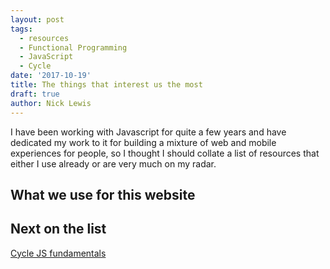 ```yaml
---
layout: post
tags:
  - resources
  - Functional Programming
  - JavaScript
  - Cycle
date: '2017-10-19'
title: The things that interest us the most
draft: true
author: Nick Lewis
---
```

I have been working with Javascript for quite a few years and have dedicated my work to it for building a mixture of web and mobile experiences for people, so I thought I should collate a list of resources that either I use already or are very much on my radar.

## What we use for this website

## Next on the list

[Cycle JS fundamentals](https://egghead.io/courses/cycle-js-fundamentals?utm_source=drip&utm_medium=email&utm_content=cycle-js-refresh)



